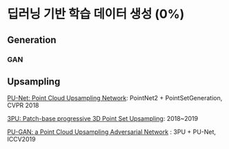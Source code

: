 # 딥러닝 기반 학습 데이터 생성 \(0%\)

## Generation

### GAN

## Upsampling

[PU-Net: Point Cloud Upsampling Network](https://github.com/yulequan/PU-Net): PointNet2 + PointSetGeneration, CVPR 2018

[3PU: Patch-base progressive 3D Point Set Upsampling](https://github.com/yifita/3PU): 2018~2019

[PU-GAN: a Point Cloud Upsampling Adversarial Network](https://github.com/liruihui/PU-GAN) : 3PU + PU-Net, ICCV2019

